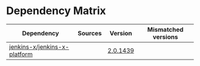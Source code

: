 # Dependency Matrix

Dependency | Sources | Version | Mismatched versions
---------- | ------- | ------- | -------------------
[jenkins-x/jenkins-x-platform](https://github.com/jenkins-x/jenkins-x-platform) |  | [2.0.1439](https://github.com/jenkins-x/jenkins-x-platform/releases/tag/v2.0.1439) | 
